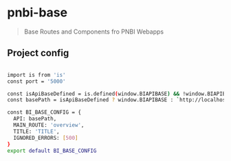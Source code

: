 # pnbi-base

> Base Routes and Components fro PNBI Webapps

## Project config

``` bash

import is from 'is'
const port = '5000'

const isApiBaseDefined = is.defined(window.BIAPIBASE) && !window.BIAPIBASE.includes('echo var')
const basePath = isApiBaseDefined ? window.BIAPIBASE : `http://localhost:${port}`

const BI_BASE_CONFIG = {
  API: basePath,
  MAIN_ROUTE: 'overview',
  TITLE: 'TITLE',
  IGNORED_ERRORS: [500]
}
export default BI_BASE_CONFIG

```
